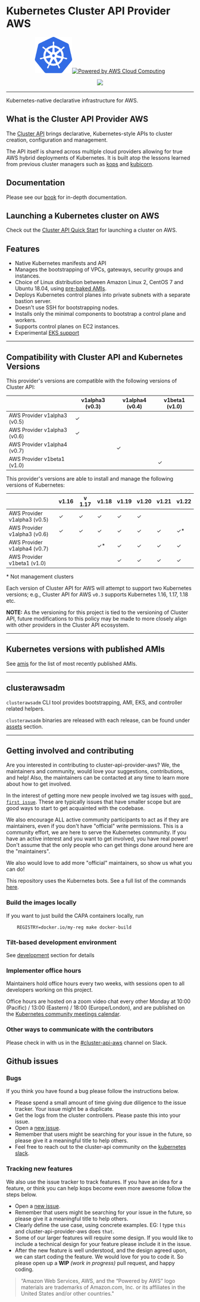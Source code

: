 # Kubernetes Cluster API Provider AWS

<p align="center">
<img src="https://github.com/kubernetes/kubernetes/raw/master/logo/logo.png"  width="100x"><a href="https://aws.amazon.com/opensource/"><img width="192x" src="https://d0.awsstatic.com/logos/powered-by-aws.png" alt="Powered by AWS Cloud Computing"></a>
</p>
<p align="center">
<!-- go doc / reference card -->
<a href="https://godoc.org/sigs.k8s.io/cluster-api-provider-aws">
 <img src="https://godoc.org/sigs.k8s.io/cluster-api-provider-aws?status.svg"></a>
</p>

------

Kubernetes-native declarative infrastructure for AWS.

## What is the Cluster API Provider AWS

The [Cluster API][cluster_api] brings
declarative, Kubernetes-style APIs to cluster creation, configuration and
management.

The API itself is shared across multiple cloud providers allowing for true AWS
hybrid deployments of Kubernetes. It is built atop the lessons learned from
previous cluster managers such as [kops][kops] and
[kubicorn][kubicorn].

## Documentation

Please see our [book](https://cluster-api-aws.sigs.k8s.io) for in-depth documentation.

## Launching a Kubernetes cluster on AWS

Check out the [Cluster API Quick Start](https://cluster-api.sigs.k8s.io/user/quick-start.html) for launching a
cluster on AWS.

## Features

- Native Kubernetes manifests and API
- Manages the bootstrapping of VPCs, gateways, security groups and instances.
- Choice of Linux distribution between Amazon Linux 2, CentOS 7 and Ubuntu 18.04,
  using [pre-baked AMIs][published_amis].
- Deploys Kubernetes control planes into private subnets with a separate
  bastion server.
- Doesn't use SSH for bootstrapping nodes.
- Installs only the minimal components to bootstrap a control plane and workers.
- Supports control planes on EC2 instances.
- Experimental [EKS support][eks_support]

------

## Compatibility with Cluster API and Kubernetes Versions

This provider's versions are compatible with the following versions of Cluster API:


|                              | v1alpha3 (v0.3) | v1alpha4 (v0.4) | v1beta1 (v1.0) |
| ---------------------------- | --------------- | --------------- | -------------- |
| AWS Provider v1alpha3 (v0.5) | ✓               |                 |                |
| AWS Provider v1alpha3 (v0.6) | ✓               |                 |                |
| AWS Provider v1alpha4 (v0.7) |                 | ✓               |                |
| AWS Provider v1beta1 (v1.0)  |                 |                 | ✓              |


This provider's versions are able to install and manage the following versions of Kubernetes:

|                              | v1.16 | v 1.17 | v1.18 | v1.19 | v1.20 | v1.21 | v1.22 |
| ---------------------------- | ----- | ------ | ----- | ----- | ----- | ----- | ----- |
| AWS Provider v1alpha3 (v0.5) | ✓     | ✓      | ✓     | ✓     | ✓     |       |       |
| AWS Provider v1alpha3 (v0.6) | ✓     | ✓      | ✓     | ✓     | ✓     | ✓     | ✓*    |
| AWS Provider v1alpha4 (v0.7) |       |        | ✓*    | ✓     | ✓     | ✓     | ✓     |
| AWS Provider v1beta1 (v1.0)  |       |        |       | ✓     | ✓     | ✓     | ✓     |

\* Not management clusters

Each version of Cluster API for AWS will attempt to support two Kubernetes versions; e.g., Cluster API for AWS `v0.3` supports Kubernetes 1.16, 1.17, 1.18 etc.

**NOTE:** As the versioning for this project is tied to the versioning of Cluster API, future modifications to this
policy may be made to more closely align with other providers in the Cluster API ecosystem.

------

## Kubernetes versions with published AMIs

See [amis] for the list of most recently published AMIs.

------

## clusterawsadm

`clusterawsadm` CLI tool provides bootstrapping, AMI, EKS, and controller related helpers.

`clusterawsadm` binaries are released with each release, can be found under [assets](https://github.com/kubernetes-sigs/cluster-api-provider-aws/releases/latest) section.

------
## Getting involved and contributing

Are you interested in contributing to cluster-api-provider-aws? We, the
maintainers and community, would love your suggestions, contributions, and help!
Also, the maintainers can be contacted at any time to learn more about how to get
involved.

In the interest of getting more new people involved we tag issues with
[`good first issue`][good_first_issue].
These are typically issues that have smaller scope but are good ways to start
to get acquainted with the codebase.

We also encourage ALL active community participants to act as if they are
maintainers, even if you don't have "official" write permissions. This is a
community effort, we are here to serve the Kubernetes community. If you have an
active interest and you want to get involved, you have real power! Don't assume
that the only people who can get things done around here are the "maintainers".

We also would love to add more "official" maintainers, so show us what you can
do!

This repository uses the Kubernetes bots.  See a full list of the commands [here][prow].

### Build the images locally

If you want to just build the CAPA containers locally, run

```
	REGISTRY=docker.io/my-reg make docker-build
```

### Tilt-based development environment

See [development][development] section for details

[development]: https://cluster-api-aws.sigs.k8s.io/development/development.html


### Implementer office hours

Maintainers hold office hours every two weeks, with sessions open to all
developers working on this project.

Office hours are hosted on a zoom video chat every other Monday
at 10:00 (Pacific) / 13:00 (Eastern) / 18:00 (Europe/London),
and are published on the [Kubernetes community meetings calendar][gcal].

### Other ways to communicate with the contributors

Please check in with us in the [#cluster-api-aws][slack] channel on Slack.

## Github issues

### Bugs

If you think you have found a bug please follow the instructions below.

- Please spend a small amount of time giving due diligence to the issue tracker. Your issue might be a duplicate.
- Get the logs from the cluster controllers. Please paste this into your issue.
- Open a [new issue][new_issue].
- Remember that users might be searching for your issue in the future, so please give it a meaningful title to help others.
- Feel free to reach out to the cluster-api community on the [kubernetes slack][slack].

### Tracking new features

We also use the issue tracker to track features. If you have an idea for a feature, or think you can help kops become even more awesome follow the steps below.

- Open a [new issue][new_issue].
- Remember that users might be searching for your issue in the future, so please
  give it a meaningful title to help others.
- Clearly define the use case, using concrete examples. EG: I type `this` and
  cluster-api-provider-aws does `that`.
- Some of our larger features will require some design. If you would like to
  include a technical design for your feature please include it in the issue.
- After the new feature is well understood, and the design agreed upon, we can
  start coding the feature. We would love for you to code it. So please open
  up a **WIP** *(work in progress)* pull request, and happy coding.

>“Amazon Web Services, AWS, and the “Powered by AWS” logo materials are
trademarks of Amazon.com, Inc. or its affiliates in the United States
and/or other countries."

<!-- References -->
[slack]: https://kubernetes.slack.com/messages/CD6U2V71N
[good_first_issue]: https://github.com/kubernetes-sigs/cluster-api-provider-aws/issues?q=is%3Aissue+is%3Aopen+sort%3Aupdated-desc+label%3A%22good+first+issue%22
[gcal]: https://calendar.google.com/calendar/embed?src=cgnt364vd8s86hr2phapfjc6uk%40group.calendar.google.com
[prow]: https://go.k8s.io/bot-commands
[new_issue]: https://github.com/kubernetes-sigs/cluster-api-provider-aws/issues/new
[cluster_api]: https://github.com/kubernetes-sigs/cluster-api
[kops]: https://github.com/kubernetes/kops
[kubicorn]: http://kubicorn.io/
[tilt]: https://tilt.dev
[cluster_api_tilt]: https://master.cluster-api.sigs.k8s.io/developer/tilt.html
[amis]: https://cluster-api-aws.sigs.k8s.io/topics/images/amis.html
[published_amis]: https://cluster-api-aws.sigs.k8s.io/topics/images/built-amis.html
[eks_support]: https://cluster-api-aws.sigs.k8s.io/topics/eks/index.html
